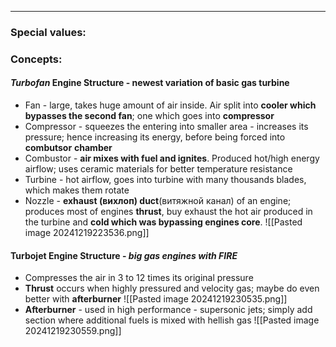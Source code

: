 ***
### Special values:

### Concepts:

#### *Turbofan* Engine Structure - newest variation of basic gas turbine 
- Fan - large, takes huge amount of air inside. Air split into **cooler which bypasses the second fan**; one which goes into **compressor**
- Compressor - squeezes the entering into smaller area - increases its pressure; hence increasing its energy, before being forced into **combutsor** **chamber** 
- Combustor - **air mixes with fuel and ignites**. Produced hot/high energy airflow; uses ceramic materials for better temperature resistance  
- Turbine - hot airflow, goes into turbine with many thousands blades, which makes them rotate
- Nozzle - **exhaust (вихлоп) duct**(витяжной канал) of an engine;  produces most of engines **thrust**, buy exhaust the hot air produced in the turbine and **cold which was bypassing engines core**. 
![[Pasted image 20241219223536.png]]

#### Turbojet Engine Structure - *big gas engines with FIRE*
- Compresses the air in 3 to 12 times its original pressure 
- **Thrust** occurs when highly pressured and velocity gas; maybe do even better with **afterburner**
![[Pasted image 20241219230535.png]]
- **Afterburner** - used in high performance - supersonic jets; simply add section where additional fuels is mixed with hellish gas 
![[Pasted image 20241219230559.png]]